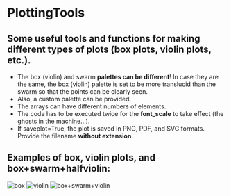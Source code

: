 # PlottingTools
## Some useful tools and functions for making different types of plots (box plots, violin plots, etc.).

- The box (violin) and swarm **palettes can be different**! In case they are the same, the box (violin) palette is set to be more translucid than the swarm so that the points can be clearly seen.
- Also, a custom palette can be provided.
- The arrays can have different numbers of elements.
- The code has to be executed twice for the **font_scale** to take effect (the ghosts in the machine...).
- If saveplot=True, the plot is saved in PNG, PDF, and SVG formats. Provide the filename **without extension**.

## Examples of box, violin plots, and box+swarm+halfviolin:
![box](https://github.com/user-attachments/assets/ba6a4381-1e48-49dc-880b-e41f5b17304e)
![violin](https://github.com/user-attachments/assets/1f4e5944-141b-47e5-b93b-088f085c8c4f)
![box+swarm+violin](https://github.com/user-attachments/assets/f91b1925-aba2-4a2e-a815-0c75a2048f36)
